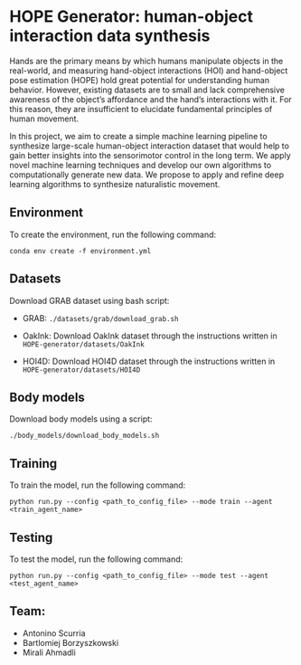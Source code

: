 # HOPE Generator: human-object interaction data synthesis

Hands are the primary means by which humans manipulate objects in the real-world, and measuring hand-object interactions (HOI) and hand-object pose estimation (HOPE) hold great potential for understanding human behavior. However, existing datasets are to small and lack comprehensive awareness of the object’s affordance and the hand’s interactions with it. For this reason, they are insufficient to elucidate fundamental principles of human movement.

In this project, we aim to create a simple machine learning pipeline to synthesize large-scale human-object interaction dataset that would help to gain better insights into the sensorimotor control in the long term. We apply novel machine learning techniques and develop our own algorithms to computationally generate new data. We propose to apply and refine deep learning algorithms to synthesize naturalistic movement.


## Environment

To create the environment, run the following command:

`conda env create -f environment.yml`

## Datasets

Download GRAB dataset using bash script:

- GRAB: `./datasets/grab/download_grab.sh`

- OakInk: Download OakInk dataset through the instructions written in `HOPE-generator/datasets/OakInk`

- HOI4D: Download HOI4D dataset through the instructions written in `HOPE-generator/datasets/HOI4D`
## Body models

Download body models using a script:

`./body_models/download_body_models.sh`

## Training

To train the model, run the following command:

`python run.py --config <path_to_config_file> --mode train --agent <train_agent_name>`

## Testing

To test the model, run the following command:

`python run.py --config <path_to_config_file> --mode test --agent <test_agent_name>`


## Team:
* Antonino Scurria
* Bartlomiej Borzyszkowski
* Mirali Ahmadli
